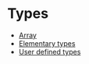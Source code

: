 # Types

- [Array](./array.md)
- [Elementary types](./elementary.md)
- [User defined types](./user_defined.md)
